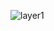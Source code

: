 ![layer1](https://github.com/Germoso/autohotkey-layered-keyboard/assets/107811114/dbcd2088-c4f3-4cb9-b079-26b3b5fd9bba)

